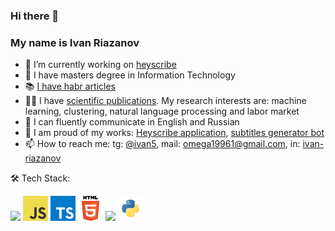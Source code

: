 ### Hi there 👋 
### My name is Ivan Riazanov

- 🔭 I’m currently working on [heyscribe](https://www.heyscribe.com/)
- 📖 I have masters degree in Information Technology
- 📚 [I have habr articles](https://habr.com/en/articles/711972/)
- 🧑‍🔬 I have [scientific publications](https://link.springer.com/chapter/10.1007/978-3-030-34518-1_7). My research interests are: machine learning, clustering, natural language processing and labor market
- 💬 I can fluently communicate in English and Russian
- 🫡 I am proud of my works: [Heyscribe application](https://my.heyscribe.com/), [subtitles generator bot](https://t.me/subsby_bot)
- 📫 How to reach me: tg: [@ivan5](https://t.me/ivan5), mail: [omega19961@gmail.com](mailto:omega19961@gmail.com), in: [ivan-riazanov](https://www.linkedin.com/in/ivan-riazanov/)

🛠 Tech Stack: 


<a href="https://github.com/vuejs/vue" target="_blank"><img src="https://avatars.githubusercontent.com/u/6128107?s=200&v=4" height="40"></a>
<a href="https://developer.mozilla.org/en-US/docs/Web/JavaScript" target="_blank"><img src="https://raw.githubusercontent.com/github/explore/80688e429a7d4ef2fca1e82350fe8e3517d3494d/topics/javascript/javascript.png?size=48" height="40"></a>
<a href="https://www.typescriptlang.org/" target="_blank"><img src="https://raw.githubusercontent.com/github/explore/80688e429a7d4ef2fca1e82350fe8e3517d3494d/topics/typescript/typescript.png?size=48" height="40"></a>
<a href="https://www.w3.org/html/" target="_blank"><img src="https://raw.githubusercontent.com/github/explore/80688e429a7d4ef2fca1e82350fe8e3517d3494d/topics/html/html.png?size=48" height="40"></a>
<a href="https://github.com/sass/sass" target="_blank"><img src="https://github.com/sass.png?size=40" height="40"></a>
<a href="https://www.python.org/" target="_blank"><img src="https://raw.githubusercontent.com/github/explore/80688e429a7d4ef2fca1e82350fe8e3517d3494d/topics/python/python.png?size=48" height="40"></a>

<!--
**omega1996/omega1996** is a ✨ _special_ ✨ repository because its `README.md` (this file) appears on your GitHub profile.
-->

